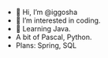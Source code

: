 - 👋 Hi, I’m @iggosha
- 👀 I’m interested in coding.
- 🌱 Learning Java.
- A bit of Pascal, Python.
- Plans: Spring, SQL
